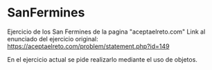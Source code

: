 # SanFermines
Ejercicio de los San Fermines de la pagina "aceptaelreto.com"
Link al enunciado del ejercicio original: https://aceptaelreto.com/problem/statement.php?id=149

En el ejercicio actual se pide realizarlo mediante el uso de objetos.
